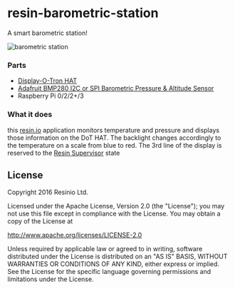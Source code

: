 # resin-barometric-station
A smart barometric station!

![barometric station](https://raw.githubusercontent.com/resin-io-playground/resin-barometric-station/master/pics/2016-10-06.jpg)

### Parts
* [Display-O-Tron HAT](https://shop.pimoroni.com/products/display-o-tron-hat)
* [Adafruit BMP280 I2C or SPI Barometric Pressure & Altitude Sensor](https://shop.pimoroni.com/products/adafruit-bmp280-i2c-or-spi-barometric-pressure-altitude-sensor)
* Raspberry Pi 0/2/2+/3

### What it does
this [resin.io](http://resin.io) application monitors temperature and pressure and displays those information on the DoT HAT. The backlight changes accordingly to the temperature on a scale from blue to red. 
The 3rd line of the display is reserved to the [Resin Supervisor](http://docs.resin.io/understanding/understanding-devices/#resin-io-supervisor) state

## License

Copyright 2016 Resinio Ltd.

Licensed under the Apache License, Version 2.0 (the "License"); you may not use this file except in compliance with the License. You may obtain a copy of the License at

<http://www.apache.org/licenses/LICENSE-2.0>

Unless required by applicable law or agreed to in writing, software distributed under the License is distributed on an "AS IS" BASIS, WITHOUT WARRANTIES OR CONDITIONS OF ANY KIND, either express or implied. See the License for the specific language governing permissions and limitations under the License.

